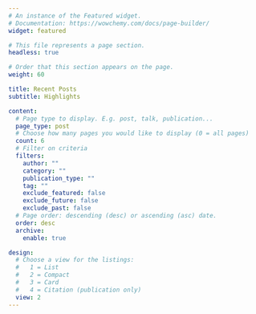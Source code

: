 ```yaml
---
# An instance of the Featured widget.
# Documentation: https://wowchemy.com/docs/page-builder/
widget: featured

# This file represents a page section.
headless: true

# Order that this section appears on the page.
weight: 60

title: Recent Posts
subtitle: Highlights

content:
  # Page type to display. E.g. post, talk, publication...
  page_type: post
  # Choose how many pages you would like to display (0 = all pages)
  count: 6
  # Filter on criteria
  filters:
    author: ""
    category: ""
    publication_type: ""
    tag: ""
    exclude_featured: false
    exclude_future: false
    exclude_past: false
  # Page order: descending (desc) or ascending (asc) date.
  order: desc
  archive:
    enable: true

design:
  # Choose a view for the listings:
  #   1 = List
  #   2 = Compact
  #   3 = Card
  #   4 = Citation (publication only)
  view: 2
---
```


